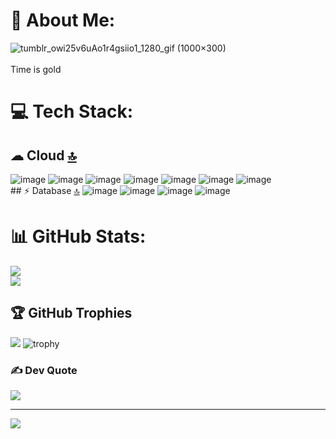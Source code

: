 # 💫 About Me:
![tumblr_owi25v6uAo1r4gsiio1_1280_gif (1000×300)](https://github.com/user-attachments/assets/5299e153-f045-46f2-a9fc-46cb47dda3a4)
<br></br>
Time is gold



# 💻 Tech Stack:
## ☁ Cloud [🔝](#menu)
 ![image](https://img.shields.io/badge/Amazon_AWS-FF9900?style=for-the-badge&logo=amazonaws&logoColor=white)
  ![image](https://img.shields.io/badge/Azure_DevOps-0078D7?style=for-the-badge&logo=azure-devops&logoColor=white)
   ![image](https://img.shields.io/badge/Google_Cloud-4285F4?style=for-the-badge&logo=google-cloud&logoColor=white)
    ![image](https://img.shields.io/badge/Hostinger-673DE6?style=for-the-badge&logo=hostinger&logoColor=white)
        ![image](https://img.shields.io/badge/microsoft%20azure-0089D6?style=for-the-badge&logo=microsoft-azure&logoColor=white)
          ![image](https://img.shields.io/badge/Oracle-F80000?style=for-the-badge&logo=oracle&logoColor=black)
            ![image](https://img.shields.io/badge/Vercel-000000?style=for-the-badge&logo=vercel&logoColor=white)<br>
            ## ⚡ Database [🔝](#menu)
              ![image]()
                ![image]()
                  ![image]()
                    ![image]()
    
# 📊 GitHub Stats:
![](https://github-readme-streak-stats.herokuapp.com/?user=jmsjcmc&theme=dracula&hide_border=false)<br/>
![](https://github-readme-stats.vercel.app/api/top-langs/?username=jmsjcmc&theme=dracula&count=10&hide_border=false&include_all_commits=true&count_private=true&layout=compact)


## 🏆 GitHub Trophies
![](https://github-trophies.vercel.app/?username=jmsjcmc&theme=dracula&no-frame=false&no-bg=false&margin-w=4)
![trophy](https://github-profile-trophy.vercel.app/?username=jmsjcmc&theme=dracula&no-frame=false&no-bg=false&margin-w=4)

### ✍️ Dev Quote
![](https://quotes-github-readme.vercel.app/api?type=horizontal&theme=merko)

---
[![](https://visitcount.itsvg.in/api?id=jmsjcmc&icon=5&color=0)](https://visitcount.itsvg.in)
<!-- Proudly created with GPRM ( https://gprm.itsvg.in ) -->
